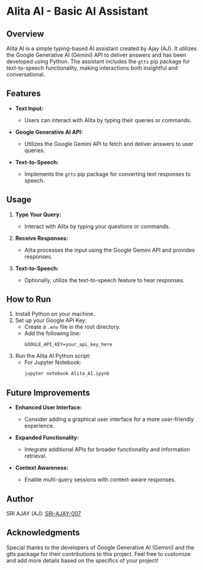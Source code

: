 # Alita AI - Basic AI Assistant

## Overview

Alita AI is a simple typing-based AI assistant created by Ajay (AJ). It utilizes the Google Generative AI (Gemini) API to deliver answers and has been developed using Python. The assistant includes the `gtts` pip package for text-to-speech functionality, making interactions both insightful and conversational.

## Features

- **Text Input:**
  - Users can interact with Alita by typing their queries or commands.

- **Google Generative AI API:**
  - Utilizes the Google Gemini API to fetch and deliver answers to user queries.

- **Text-to-Speech:**
  - Implements the `gtts` pip package for converting text responses to speech.

## Usage

1. **Type Your Query:**
   - Interact with Alita by typing your questions or commands.

2. **Receive Responses:**
   - Alita processes the input using the Google Gemini API and provides responses.

3. **Text-to-Speech:**
   - Optionally, utilize the text-to-speech feature to hear responses.

## How to Run

1. Install Python on your machine.
2. Set up your Google API Key:
   - Create a `.env` file in the root directory.
   - Add the following line:
     ```env
     GOOGLE_API_KEY=your_api_key_here
     ```
3. Run the Alita AI Python script:
   - For Jupyter Notebook:
     ```bash
     jupyter notebook Alita_AI.ipynb
     ```
     
## Future Improvements

- **Enhanced User Interface:**
  - Consider adding a graphical user interface for a more user-friendly experience.

- **Expanded Functionality:**
  - Integrate additional APIs for broader functionality and information retrieval.

- **Context Awareness:**
  - Enable multi-query sessions with context-aware responses.

## Author
SRI AJAY (AJ): [SRI-AJAY-007](https://github.com/SRI-AJAY-007)

## Acknowledgments
Special thanks to the developers of Google Generative AI (Gemini) and the gtts package for their contributions to this project.
Feel free to customize and add more details based on the specifics of your project!

